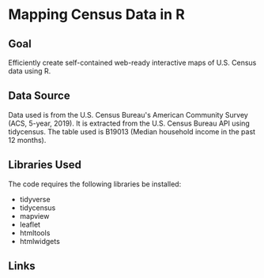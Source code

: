 # Mapping Census Data in R

## Goal

Efficiently create self-contained web-ready interactive maps of U.S. Census data using R.

## Data Source

Data used is from the U.S. Census Bureau's American Community Survey (ACS, 5-year, 2019). It is extracted from the U.S. Census Bureau API using tidycensus. The table used is B19013 (Median household income in the past 12 months).

## Libraries Used
The code requires the following libraries be installed:

- tidyverse
- tidycensus
- mapview
- leaflet
- htmltools
- htmlwidgets

## Links
